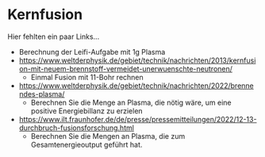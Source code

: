 Kernfusion
===============

Hier fehlten ein paar Links...

- Berechnung der Leifi-Aufgabe mit 1g Plasma
- https://www.weltderphysik.de/gebiet/technik/nachrichten/2013/kernfusion-mit-neuem-brennstoff-vermeidet-unerwuenschte-neutronen/
	- Einmal Fusion mit 11-Bohr rechnen
- https://www.weltderphysik.de/gebiet/technik/nachrichten/2022/brennendes-plasma/
    - Berechnen Sie die Menge an Plasma, die nötig wäre, um eine positive Energiebillanz zu erzielen
- https://www.ilt.fraunhofer.de/de/presse/pressemitteilungen/2022/12-13-durchbruch-fusionsforschung.html
    - Berechnen Sie die Mengen an Plasma, die zum Gesamtenergieoutput geführt hat.

